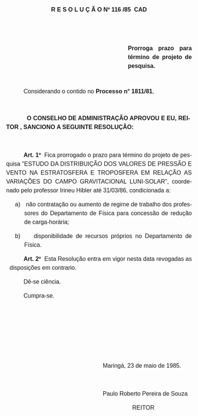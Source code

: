 <body lang=PT-BR style='tab-interval:35.4pt'>

<div class=Section1>

<p class=MsoNormal align=center style='text-align:center'><b style='mso-bidi-font-weight:
normal'><span style='font-size:12.0pt;mso-bidi-font-size:10.0pt;font-family:
Arial'>R E S O L U Ç Ã O Nº 116 /85  CAD<o:p></o:p></span></b></p>

<p class=MsoNormal align=center style='text-align:center'><b style='mso-bidi-font-weight:
normal'><span style='font-size:12.0pt;mso-bidi-font-size:10.0pt;font-family:
Arial'><![if !supportEmptyParas]>&nbsp;<![endif]><o:p></o:p></span></b></p>

<p class=MsoNormal align=center style='text-align:center'><b style='mso-bidi-font-weight:
normal'><span style='font-size:12.0pt;mso-bidi-font-size:10.0pt;font-family:
Arial'><![if !supportEmptyParas]>&nbsp;<![endif]><o:p></o:p></span></b></p>

<p class=MsoNormal style='margin-top:0cm;margin-right:0cm;margin-bottom:36.0pt;
margin-left:247.8pt;text-align:justify;line-height:18.0pt'><b><span
style='font-size:12.0pt;mso-bidi-font-size:10.0pt;font-family:Arial'>Prorroga
prazo para término de projeto de pesquisa.<o:p></o:p></span></b></p>

<p class=MsoNormal style='text-align:justify;text-indent:35.4pt'><span
style='font-size:12.0pt;mso-bidi-font-size:10.0pt;font-family:Arial'>Considerando
o contido no <b>Processo n° 1811/81</b>,<o:p></o:p></span></p>

<p class=MsoNormal style='text-align:justify;line-height:18.0pt'><span
style='font-size:12.0pt;mso-bidi-font-size:10.0pt;font-family:Arial'><![if !supportEmptyParas]>&nbsp;<![endif]><o:p></o:p></span></p>

<p class=MsoNormal style='margin-right:3.6pt;text-align:justify;line-height:
18.0pt'><span style='font-size:12.0pt;mso-bidi-font-size:10.0pt;font-family:
Arial'><span style="mso-spacerun: yes"> </span><span style='mso-tab-count:1'>           </span><b>O
CONSELHO DE ADMINISTRAÇÃO APROVOU E EU, REITOR , SANCIONO A SEGUINTE RESOLUÇÃO:<o:p></o:p></b></span></p>

<p class=MsoNormal style='text-align:justify;line-height:18.0pt'><span
style='font-size:12.0pt;mso-bidi-font-size:10.0pt;font-family:Arial'><![if !supportEmptyParas]>&nbsp;<![endif]><o:p></o:p></span></p>

<p class=MsoNormal style='text-align:justify;text-indent:35.4pt;line-height:
18.0pt'><b><span style='font-size:12.0pt;mso-bidi-font-size:10.0pt;font-family:
Arial'>Art. 1º</span></b><span style='font-size:12.0pt;mso-bidi-font-size:10.0pt;
font-family:Arial'><span style="mso-spacerun: yes">  </span>Fica prorrogado o
prazo para término do projeto de pesquisa &quot;ESTUDO DA DISTRIBUIÇÃO DOS
VALORES DE PRESSÃO E VENTO NA ESTRATOSFERA E TROPOSFERA EM RELAÇÃO AS VARIAÇÕES
DO CAMPO ­GRAVITACIONAL LUNI-SOLAR&quot;, coordenado pelo professor Irineu
Hibler até 31/03/86, condicionada a:<o:p></o:p></span></p>

<p class=MsoNormal style='margin-left:36.75pt;text-align:justify;text-indent:
-18.75pt;line-height:18.0pt;mso-list:l0 level1 lfo1;tab-stops:list 36.75pt'><![if !supportLists]><span
style='font-size:12.0pt;mso-bidi-font-size:10.0pt;font-family:Arial'>a)<span
style='font:7.0pt "Times New Roman"'>&nbsp;&nbsp;&nbsp;&nbsp;&nbsp; </span></span><![endif]><span
style='font-size:12.0pt;mso-bidi-font-size:10.0pt;font-family:Arial'>não contratação
ou aumento de regime de trabalho dos professores do Departamento de Física para
concessão de redução de carga-horária;<o:p></o:p></span></p>

<p class=MsoNormal style='margin-left:36.75pt;text-align:justify;text-indent:
-18.75pt;line-height:18.0pt;mso-list:l0 level1 lfo1;tab-stops:list 36.75pt'><![if !supportLists]><span
style='font-size:12.0pt;mso-bidi-font-size:10.0pt;font-family:Arial'>b)<span
style='font:7.0pt "Times New Roman"'>&nbsp;&nbsp;&nbsp;&nbsp;&nbsp; </span></span><![endif]><span
style='font-size:12.0pt;mso-bidi-font-size:10.0pt;font-family:Arial'>disponibilidade
de recursos próprios no Departamento de Física.<o:p></o:p></span></p>

<p class=MsoNormal style='margin-left:3.6pt;text-align:justify;text-indent:
31.8pt;line-height:18.0pt'><b><span style='font-size:12.0pt;mso-bidi-font-size:
10.0pt;font-family:Arial'>Art. 2º</span></b><span style='font-size:12.0pt;
mso-bidi-font-size:10.0pt;font-family:Arial'><span style="mso-spacerun: yes"> 
</span>Esta Resolução entra em vigor nesta data revogadas as <span
style="mso-spacerun: yes"> </span>disposições em contrario.<o:p></o:p></span></p>

<p class=MsoNormal style='margin-left:35.4pt;text-align:justify;line-height:
18.0pt'><span style='font-size:12.0pt;mso-bidi-font-size:10.0pt;font-family:
Arial'>Dê-se ciência.<o:p></o:p></span></p>

<p class=MsoNormal style='margin-left:5.4pt;text-align:justify;text-indent:
30.0pt;line-height:18.0pt'><span style='font-size:12.0pt;mso-bidi-font-size:
10.0pt;font-family:Arial'>Cumpra-se.<o:p></o:p></span></p>

<p class=MsoNormal style='text-align:justify;line-height:18.0pt'><span
style='font-size:12.0pt;mso-bidi-font-size:10.0pt;font-family:Arial'><![if !supportEmptyParas]>&nbsp;<![endif]><o:p></o:p></span></p>

<p class=MsoNormal style='text-align:justify;line-height:18.0pt'><span
style='font-size:12.0pt;mso-bidi-font-size:10.0pt;font-family:Arial'><![if !supportEmptyParas]>&nbsp;<![endif]><o:p></o:p></span></p>

<p class=MsoNormal style='text-align:justify;line-height:18.0pt'><span
style='font-size:12.0pt;mso-bidi-font-size:10.0pt;font-family:Arial'><![if !supportEmptyParas]>&nbsp;<![endif]><o:p></o:p></span></p>

<p class=MsoNormal style='text-align:justify;line-height:18.0pt'><span
style='font-size:12.0pt;mso-bidi-font-size:10.0pt;font-family:Arial'><![if !supportEmptyParas]>&nbsp;<![endif]><o:p></o:p></span></p>

<p class=MsoNormal style='text-align:justify;line-height:18.0pt'><span
style='font-size:12.0pt;mso-bidi-font-size:10.0pt;font-family:Arial'><span
style='mso-tab-count:5'>                                                           </span>Maringá,
23 de maio de 1985.<o:p></o:p></span></p>

<p class=MsoNormal style='text-align:justify;line-height:18.0pt'><span
style='font-size:12.0pt;mso-bidi-font-size:10.0pt;font-family:Arial'><![if !supportEmptyParas]>&nbsp;<![endif]><o:p></o:p></span></p>

<p class=MsoNormal style='text-align:justify;line-height:18.0pt'><span
style='font-size:12.0pt;mso-bidi-font-size:10.0pt;font-family:Arial'><span
style='mso-tab-count:5'>                                                           </span>Paulo
Roberto Pereira de Souza<o:p></o:p></span></p>

<p class=MsoNormal style='text-align:justify;line-height:18.0pt'><span
style='font-size:12.0pt;mso-bidi-font-size:10.0pt;font-family:Arial'><span
style='mso-tab-count:6'>                                                                       </span><span
style="mso-spacerun: yes">      </span>REITOR<o:p></o:p></span></p>

</div>

</body>
